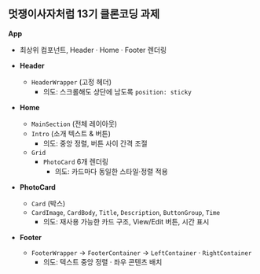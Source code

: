 ## 멋쟁이사자처럼 13기 클론코딩 과제
 **App**  
  - 최상위 컴포넌트, Header · Home · Footer 렌더링

- **Header**  
  - `HeaderWrapper` (고정 헤더)  
    - 의도: 스크롤해도 상단에 남도록 `position: sticky`

- **Home**  
  - `MainSection` (전체 레이아웃)  
  - `Intro` (소개 텍스트 & 버튼)  
    - 의도: 중앙 정렬, 버튼 사이 간격 조절  
  - `Grid`  
    - `PhotoCard` 6개 렌더링  
      - 의도: 카드마다 동일한 스타일·정렬 적용

- **PhotoCard**  
  - `Card` (박스)  
  - `CardImage`, `CardBody`, `Title`, `Description`, `ButtonGroup`, `Time`  
    - 의도: 재사용 가능한 카드 구조, View/Edit 버튼, 시간 표시

- **Footer**  
  - `FooterWrapper` → `FooterContainer` → `LeftContainer` · `RightContainer`  
    - 의도: 텍스트 중앙 정렬 · 좌우 콘텐츠 배치
